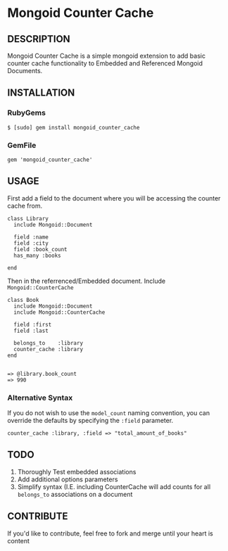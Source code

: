 Mongoid Counter Cache
=======

## DESCRIPTION

Mongoid Counter Cache is a simple mongoid extension to add basic counter cache functionality to Embedded and Referenced Mongoid Documents.


## INSTALLATION

### RubyGems

    $ [sudo] gem install mongoid_counter_cache

### GemFile

    gem 'mongoid_counter_cache'

## USAGE

First add a field to the document where you will be accessing the counter cache from.

    class Library
      include Mongoid::Document

      field :name
      field :city
      field :book_count
      has_many :books

    end

Then in the referrenced/Embedded document. Include `Mongoid::CounterCache`

    class Book
      include Mongoid::Document
      include Mongoid::CounterCache

      field :first
      field :last

      belongs_to    :library
      counter_cache :library
    end


    => @library.book_count
    => 990

### Alternative Syntax

If you do not wish to use the `model_count` naming convention, you can override the defaults by specifying the `:field` parameter.

    counter_cache :library, :field => "total_amount_of_books"

## TODO

  1. Thoroughly Test embedded associations
  2. Add additional options parameters
  3. Simplify syntax (I.E. including CounterCache will add counts for all `belongs_to` associations on a document 
## CONTRIBUTE

If you'd like to contribute, feel free to fork and merge until your heart is content

